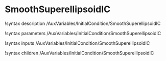 <!-- MOOSE Documentation Stub: Remove this when content is added. -->

# SmoothSuperellipsoidIC

!syntax description /AuxVariables/InitialCondition/SmoothSuperellipsoidIC

!syntax parameters /AuxVariables/InitialCondition/SmoothSuperellipsoidIC

!syntax inputs /AuxVariables/InitialCondition/SmoothSuperellipsoidIC

!syntax children /AuxVariables/InitialCondition/SmoothSuperellipsoidIC

